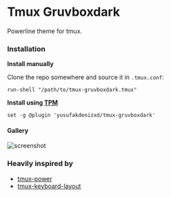 # Tmux Gruvboxdark

Powerline theme for tmux.

### Installation

**Install manually**

Clone the repo somewhere and source it in `.tmux.conf`:

```tmux
run-shell "/path/to/tmux-gruvboxdark.tmux"
```

**Install using [TPM](https://github.com/tmux-plugins/tpm)**

```tmux
set -g @plugin 'yusufakdenizxd/tmux-gruvboxdark'
```

#### Gallery

![screenshot]()

### Heavily inspired by

- [tmux-power](https://github.com/wfxr/tmux-power)
- [tmux-keyboard-layout](https://github.com/imomaliev/tmux-keyboard-layout)

